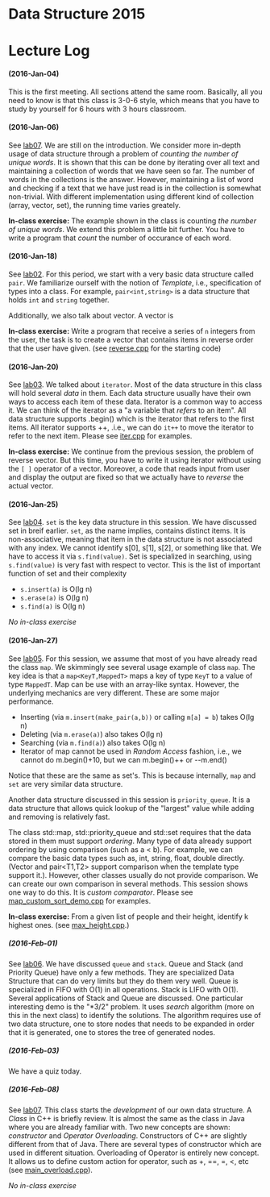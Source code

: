 # Data Structure 2015

# Lecture Log

#### (2016-Jan-04) 
This is the first meeting. All sections attend the same room. Basically, all you need to know is that this class is 3-0-6 style, which means that you have to study by yourself for 6 hours with 3 hours classroom.

#### (2016-Jan-06)
See [lab07](lab01). We are still on the introduction. We consider more in-depth usage of data structure through a problem of _counting the number of unique words_. It is shown that this can be done by iterating over all text and maintaining a collection of words that we have seen so far. The number of words in the collections is the answer. However, maintaining a list of word and checking if a text that we have just read is in the collection is somewhat non-trivial. With different implementation using different kind of collection (array, vector, set), the running time varies greately. 

**In-class exercise:** The example shown in the class is counting _the number of unique words_. We extend this problem a little bit further. You have to write a program that _count_ the number of occurance of each word. 

#### (2016-Jan-18)
See [lab02](lab02). For this period, we start with a very basic data structure called `pair`. We familiarize ourself with the notion of _Template_, i.e., specification of types into a class. For example, `pair<int,string>` is a data structure that holds `int` and `string` together.

Additionally, we also talk about vector. A vector is 

**In-class exercise:** Write a program that receive a series of `n` integers from the user, the task is to create a vector that contains items in reverse order that the user have given. (see [reverse.cpp](lab02/exercise/reverse.cpp) for the starting code)

#### (2016-Jan-20)
See [lab03](lab03). We talked about `iterator`. Most of the data structure in this class will hold several _data_ in them. Each data structure usually have their own ways to access each item of these data. Iterator is a common way to access it. We can think of the iterator as a "a variable that _refers_ to an item". All data structure supports .begin() which is the iterator that refers to the first items. All iterator supports ++, .i.e., we can do `it++` to move the iterator to refer to the next item. Please see [iter.cpp](lab03/iter.cpp) for examples.

**In-class exercise:** We continue from the previous session, the problem of reverse vector. But this time, you have to write it using iterator without using the `[ ]` operator of a vector.  Moreover, a code that reads input from user and display the output are fixed so that we actually have to _reverse_ the actual vector.

#### (2016-Jan-25)
See [lab04](lab04). `set` is the key data structure in this session. We have discussed set in breif earlier. `set`, as the name implies, contains distinct items. It is non-associative, meaning that item in the data structure is not associated with any index. We cannot identify s[0], s[1], s[2], or something like that. We have to access it via `s.find(value)`. Set is specialized in searching, using `s.find(value)` is very fast with respect to vector. This is the list of important function of set and their complexity
- `s.insert(a)` is O(lg n)
- `s.erase(a)` is O(lg n)
- `s.find(a)` is O(lg n)

_No in-class exercise_

#### (2016-Jan-27) 
See [lab05](lab05). For this session, we assume that most of you have already read the class `map`. We skimmingly see several usage example of class `map`. The key idea is that a `map<KeyT,MappedT>` maps a key of type `KeyT` to a value of type `MappedT`. Map can be use with an array-like syntax. However, the underlying mechanics are very different. These are some major performance.
- Inserting (via `m.insert(make_pair(a,b))` or calling `m[a] = b`) takes O(lg n)
- Deleting (via `m.erase(a)`) also takes O(lg n)
- Searching (via `m.find(a)`) also takes O(lg n)
- Iterator of map cannot be used in _Random Access_ fashion, i.e., we cannot do m.begin()+10, but we can m.begin()++ or --m.end()

Notice that these are the same as set's. This is because internally, `map` and `set` are very similar data structure.

Another data structure discussed in this session is `priority_queue`. It is a data structure that allows quick lookup of the "largest" value while adding and removing is relatively fast.

The class std::map, std::priority_queue and std::set requires that the data stored in them must support _ordering_. Many type of data already support ordering by using comparison (such as a < b). For example, we can compare the basic data types such as, int, string, float, double directly. (Vector<T> and pair<T1,T2> support comparison when the template type support it.). However, other classes usually do not provide comparison. We can create our own comparison in several methods. This session shows one way to do this. It is _custom comparator_. Please see [map_custom_sort_demo.cpp](lab05/map_custom_sort_demo.cpp) for examples.

**In-class exercise:** From a given list of people and their height, identify k highest ones. (see [max_height.cpp](lab05/exercise/max_height.cpp).)

##### (2016-Feb-01)
See [lab06](lab06). We have discussed `queue` and `stack`. Queue and Stack (and Priority Queue) have only a few methods. They are specialized Data Structure that can do very limits but they do them very well. Queue is specialized in FIFO with O(1) in all operations. Stack is LIFO with O(1). Several applications of Stack and Queue are discussed. One particular interesting demo is the "*3/2" problem. It uses _search_ algorithm (more on this in the next class) to identify the solutions. The algorithm requires use of two data structure, one to store nodes that needs to be expanded in order that it is generated, one to stores the tree of generated nodes.

##### (2016-Feb-03)
We have a quiz today.

##### (2016-Feb-08)
See [lab07](lab07). This class starts the _development_ of our own data structure. A _Class_ in C++ is briefly review. It is almost the same as the class in Java where you are already familiar with. Two new concepts are shown: _constructor_ and _Operator Overloading_. Constructors of C++ are slightly different from that of Java. There are several types of constructor which are used in different situation. Overloading of Operator is entirely new concept. It allows us to define custom action for operator, such as +, ==, =, <, etc (see [main_overload.cpp](lab07/pair_demo/main_overload.cpp)).

_No in-class exercise_
